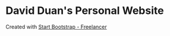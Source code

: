 # David Duan's Personal Website

Created with [Start Bootstrap - Freelancer](https://startbootstrap.com/template-overviews/freelancer/)

